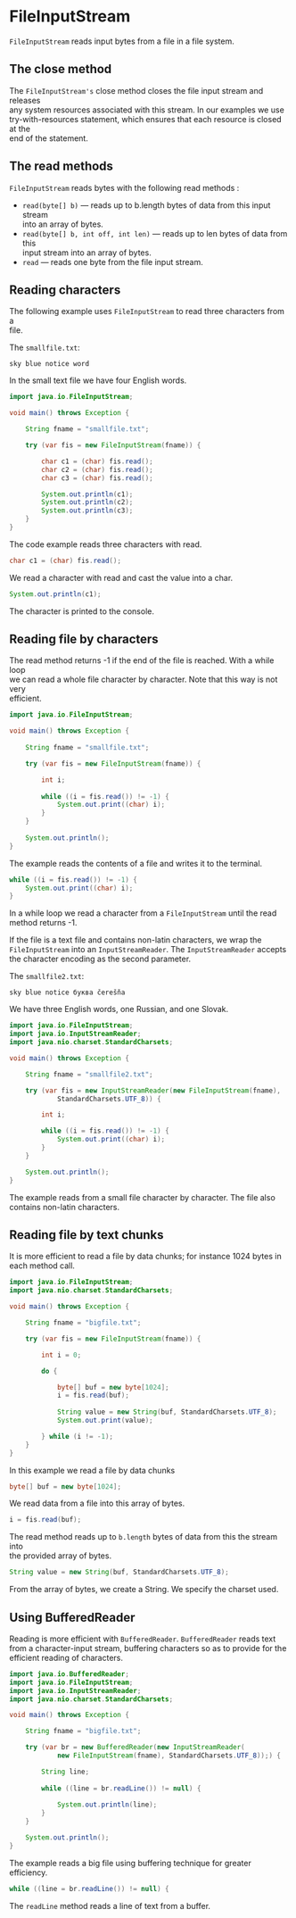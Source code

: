 # FileInputStream

`FileInputStream` reads input bytes from a file in a file system.  


## The close method

The `FileInputStream's` close method closes the file input stream and releases  
any system resources associated with this stream. In our examples we use  
try-with-resources statement, which ensures that each resource is closed at the  
end of the statement.  

## The read methods

`FileInputStream` reads bytes with the following read methods :

- `read(byte[] b)` — reads up to b.length bytes of data from this input stream  
  into an array of bytes.  
- `read(byte[] b, int off, int len)` — reads up to len bytes of data from this  
  input stream into an array of bytes.  
- `read` — reads one byte from the file input stream.  

## Reading characters

The following example uses `FileInputStream` to read three characters from a  
file.  

The `smallfile.txt`: 

```
sky blue notice word
```

In the small text file we have four English words.

```java
import java.io.FileInputStream;

void main() throws Exception {

    String fname = "smallfile.txt";

    try (var fis = new FileInputStream(fname)) {

        char c1 = (char) fis.read();
        char c2 = (char) fis.read();
        char c3 = (char) fis.read();

        System.out.println(c1);
        System.out.println(c2);
        System.out.println(c3);
    }
}
```

The code example reads three characters with read.  

```java
char c1 = (char) fis.read();
```

We read a character with read and cast the value into a char.  

```java
System.out.println(c1);
```

The character is printed to the console.

## Reading file by characters

The read method returns -1 if the end of the file is reached. With a while loop  
we can read a whole file character by character. Note that this way is not very  
efficient.  

```java
import java.io.FileInputStream;

void main() throws Exception {
    
    String fname = "smallfile.txt";

    try (var fis = new FileInputStream(fname)) {

        int i; 
        
        while ((i = fis.read()) != -1) {
            System.out.print((char) i);
        }
    }        
    
    System.out.println();
}
```

The example reads the contents of a file and writes it to the terminal.  

```java
while ((i = fis.read()) != -1) {
    System.out.print((char) i);
}
```

In a while loop we read a character from a `FileInputStream` until the read  
method returns -1.  

If the file is a text file and contains non-latin characters, we wrap the  
`FileInputStream` into an `InputStreamReader`. The `InputStreamReader` accepts  
the character encoding as the second parameter.  

The `smallfile2.txt`: 

```
sky blue notice буква čerešňa
```

We have three English words, one Russian, and one Slovak.

```java
import java.io.FileInputStream;
import java.io.InputStreamReader;
import java.nio.charset.StandardCharsets;

void main() throws Exception {

    String fname = "smallfile2.txt";

    try (var fis = new InputStreamReader(new FileInputStream(fname),
            StandardCharsets.UTF_8)) {

        int i;

        while ((i = fis.read()) != -1) {
            System.out.print((char) i);
        }
    }

    System.out.println();
}
```

The example reads from a small file character by character. The file also  
contains non-latin characters.  


## Reading file by text chunks

It is more efficient to read a file by data chunks; for instance 1024 bytes in  
each method call.  

```java
import java.io.FileInputStream;
import java.nio.charset.StandardCharsets;

void main() throws Exception {

    String fname = "bigfile.txt";

    try (var fis = new FileInputStream(fname)) {

        int i = 0;

        do {

            byte[] buf = new byte[1024];
            i = fis.read(buf);
            
            String value = new String(buf, StandardCharsets.UTF_8);
            System.out.print(value);

        } while (i != -1);
    }
}
```

In this example we read a file by data chunks  

```java
byte[] buf = new byte[1024];
```

We read data from a file into this array of bytes.  

```java
i = fis.read(buf);
```

The read method reads up to `b.length` bytes of data from this the stream into  
the provided array of bytes.

```java
String value = new String(buf, StandardCharsets.UTF_8);
```

From the array of bytes, we create a String. We specify the charset used.

## Using BufferedReader

Reading is more efficient with `BufferedReader`. `BufferedReader` reads text   
from a character-input stream, buffering characters so as to provide for the  
efficient reading of characters.  

```java
import java.io.BufferedReader;
import java.io.FileInputStream;
import java.io.InputStreamReader;
import java.nio.charset.StandardCharsets;

void main() throws Exception {

    String fname = "bigfile.txt";

    try (var br = new BufferedReader(new InputStreamReader(
            new FileInputStream(fname), StandardCharsets.UTF_8));) {

        String line;
        
        while ((line = br.readLine()) != null) {
            
            System.out.println(line);
        }
    }

    System.out.println();
}
```

The example reads a big file using buffering technique for greater efficiency.  

```java
while ((line = br.readLine()) != null) {
```

The `readLine` method reads a line of text from a buffer.
